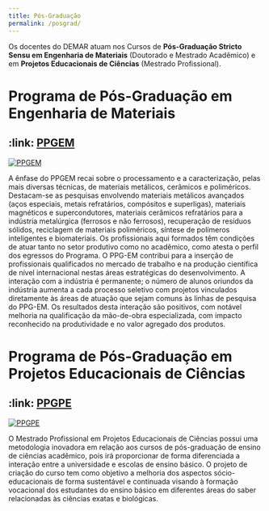 ```yaml
---
title: Pós-Graduação
permalink: /posgrad/
---
```


Os docentes do DEMAR atuam nos Cursos de **Pós-Graduação Stricto Sensu em Engenharia de Materiais** (Doutorado e Mestrado Acadêmico) e em **Projetos Educacionais de Ciências** (Mestrado Profissional).

<h1 class="alert bg-dark text-light">Programa de Pós-Graduação em Engenharia de Materiais</h1>

<h2> :link: <a href="https://sites.usp.br/ppgem-eel" target="_blank">PPGEM</a></h2>

<div class="col-md-12 float-md-none mb-2">
<a id="no-ext-link" href="https://sites.usp.br/ppgem-eel" target="_blank">
<img style="max-width:100%" src="{{site.baseurl}}/assets/images/demar/ppgem.png" alt="PPGEM" title="PPGEM">
</a>
</div>

A ênfase do PPGEM recai sobre o processamento e a caracterização, pelas mais diversas técnicas, de materiais metálicos, cerâmicos e poliméricos. Destacam-se as pesquisas envolvendo materiais metálicos avançados (aços especiais, metais refratários, compósitos e superligas), materiais magnéticos e supercondutores, materiais cerâmicos refratários para a indústria metalúrgica (ferrosos e não ferrosos), recuperação de resíduos sólidos, reciclagem de materiais poliméricos, síntese de polímeros inteligentes e biomateriais.
Os profissionais aqui formados têm condições de atuar tanto no setor produtivo como no acadêmico, como atesta o perfil dos egressos do Programa. O PPG-EM contribui para a inserção de profissionais qualificados no mercado de trabalho e na produção científica de nível internacional nestas áreas estratégicas do desenvolvimento. A interação com a indústria é permanente; o número de alunos oriundos da indústria aumenta a cada processo seletivo com projetos vinculados diretamente às áreas de atuação que sejam comuns às linhas de pesquisa do PPG-EM. Os resultados desta interação são positivos, com notável melhoria na qualificação da mão-de-obra especializada, com impacto reconhecido na produtividade e no valor agregado dos produtos.

<h1 class="alert bg-dark text-light">Programa de Pós-Graduação em Projetos Educacionais de Ciências</h1>

<h2> :link: <a href="http://www.ppgpe.eel.usp.br" target="_blank">PPGPE</a></h2>

<div class="col-md-12 float-md-none mb-2">
<a id="no-ext-link" href="http://www.ppgpe.eel.usp.br" target="_blank">
<img style="max-width:100%" src="{{site.baseurl}}/assets/images/demar/ppgpe.png" alt="PPGPE" title="PPGPE">
</a>
</div>

O Mestrado Profissional em Projetos Educacionais de Ciências possui uma metodologia inovadora em relação aos cursos de pós-graduação de ensino de ciências acadêmico, pois irá proporcionar de forma diferenciada a interação entre a universidade e escolas de ensino básico. O projeto de criação do curso tem como objetivo a melhoria dos aspectos sócio-educacionais de forma sustentável e continuada visando à formação vocacional dos estudantes do ensino básico em diferentes áreas do saber relacionadas às ciências exatas e biológicas.

